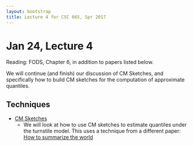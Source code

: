 ```yaml
---
layout: bootstrap
title: Lecture 4 for CSC 665, Spr 2017
---
```


# Jan 24, Lecture 4

Reading: FODS, Chapter 6, in addition to papers listed below. 

We will continue (and finish) our discussion of CM Sketches, and
specifically how to build CM sketches for the computation of
approximate quantiles.

## Techniques

* [CM Sketches](http://dimacs.rutgers.edu/~graham/pubs/papers/cm-full.pdf)
  * We will look at how to use CM sketches to estimate quantiles under
    the turnstile model.  This uses a technique from a different
    paper:
    [How to summarize the world](https://www.cs.rutgers.edu/~muthu/543Kotidis.pdf)
  

